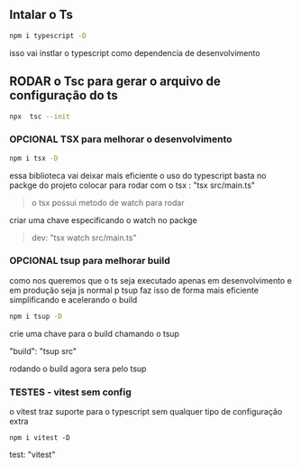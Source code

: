 ## Intalar o Ts
```bash
npm i typescript -D
```
isso vai instlar o typescript como dependencia de desenvolvimento 

## RODAR o Tsc para gerar o arquivo de configuração do ts

```bash
npx  tsc --init
```

### OPCIONAL TSX para melhorar o desenvolvimento

```bash
npm i tsx -D
```

essa biblioteca vai deixar mais eficiente o uso do typescript
basta no packge do projeto colocar para rodar com o tsx : "tsx src/main.ts"

> o tsx possui metodo de watch para rodar

criar uma chave especificando o watch no packge

> dev: "tsx watch src/main.ts"

 ### OPCIONAL tsup para melhorar build
 como nos queremos que o ts seja executado apenas em desenvolvimento e em produção seja js normal 
 p tsup faz isso de forma mais eficiente simplificando e acelerando o build

 ```bash
npm i tsup -D
```

crie uma chave para o build chamando o tsup

"build": "tsup src"

rodando o build agora sera pelo tsup


### TESTES - vitest sem config
o vitest traz suporte para o typescript sem qualquer tipo de configuração extra

```
npm i vitest -D
```

test: "vitest"


